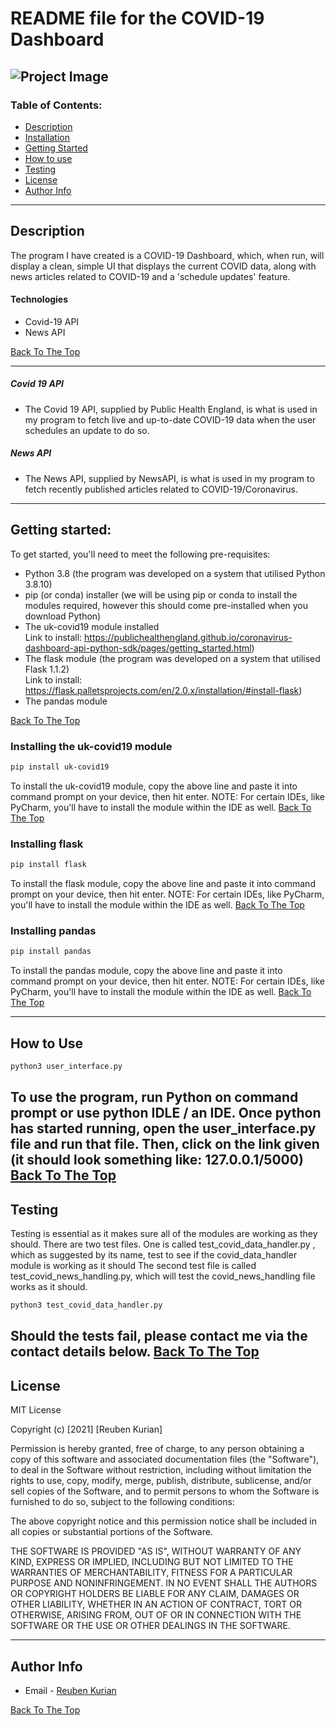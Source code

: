 # README file for the COVID-19 Dashboard


![Project Image](https://phil.cdc.gov//PHIL_Images/23311/23311_lores.jpg)
---

### Table of Contents:

- [Description](#description)
- [Installation](#references)
- [Getting Started](#getting-started)
- [How to use](#how-to-use)
- [Testing](#testing)
- [License](#license)
- [Author Info](#author-info)

---

## Description

The program I have created is a COVID-19 Dashboard, which, when run, will display a clean, simple UI
that displays the current COVID data, along with news articles related to COVID-19 and a 'schedule updates' feature.


#### Technologies

- Covid-19 API
- News API

[Back To The Top](#)

---

##### Covid 19 API
- The Covid 19 API, supplied by Public Health England, is what is used in my program to fetch live and up-to-date COVID-19 data when the user schedules an update to do so.


##### News API
- The News API, supplied by NewsAPI, is what is used in my program to fetch recently published articles related to COVID-19/Coronavirus.

---

## Getting started:

To get started, you'll need to meet the following pre-requisites:
- Python 3.8 (the program was developed on a system that utilised Python 3.8.10)
- pip (or conda) installer (we will be using pip or conda to install the modules required, however this should come pre-installed when you download Python)
- The uk-covid19 module installed \
Link to install: https://publichealthengland.github.io/coronavirus-dashboard-api-python-sdk/pages/getting_started.html)
- The flask module (the program was developed on a system that utilised Flask 1.1.2) \
Link to install: https://flask.palletsprojects.com/en/2.0.x/installation/#install-flask)
- The pandas module

[Back To The Top](#)

### Installing the uk-covid19 module
```html
pip install uk-covid19
```
To install the uk-covid19 module, copy the above line and paste it into command prompt on your device, then hit enter.
NOTE: For certain IDEs, like PyCharm, you'll have to install the module within the IDE as well.
[Back To The Top](#)


### Installing flask
```html
pip install flask
```
To install the flask module, copy the above line and paste it into command prompt on your device, then hit enter.
NOTE: For certain IDEs, like PyCharm, you'll have to install the module within the IDE as well.
[Back To The Top](#)

### Installing pandas
```html
pip install pandas
```
To install the pandas module, copy the above line and paste it into command prompt on your device, then hit enter.
NOTE: For certain IDEs, like PyCharm, you'll have to install the module within the IDE as well.
[Back To The Top](#)

---

## How to Use
```html
python3 user_interface.py
```
To use the program, run Python on command prompt or use python IDLE / an IDE.
Once python has started running, open the user_interface.py file and run that file.
Then, click on the link given (it should look something like: 127.0.0.1/5000) \
[Back To The Top](#)
---
## Testing
Testing is essential as it makes sure all of the modules are working as they should.
There are two test files. One is called test_covid_data_handler.py , which as suggested by its name, test to see if the covid_data_handler module is working as it should
The second test file is called test_covid_news_handling.py, which will test the covid_news_handling file works as it should.

```html
python3 test_covid_data_handler.py
```

Should the tests fail, please contact me via the contact details below.
[Back To The Top](#)
---
## License

MIT License

Copyright (c) [2021] [Reuben Kurian]

Permission is hereby granted, free of charge, to any person obtaining a copy
of this software and associated documentation files (the "Software"), to deal
in the Software without restriction, including without limitation the rights
to use, copy, modify, merge, publish, distribute, sublicense, and/or sell
copies of the Software, and to permit persons to whom the Software is
furnished to do so, subject to the following conditions:

The above copyright notice and this permission notice shall be included in all
copies or substantial portions of the Software.

THE SOFTWARE IS PROVIDED "AS IS", WITHOUT WARRANTY OF ANY KIND, EXPRESS OR
IMPLIED, INCLUDING BUT NOT LIMITED TO THE WARRANTIES OF MERCHANTABILITY,
FITNESS FOR A PARTICULAR PURPOSE AND NONINFRINGEMENT. IN NO EVENT SHALL THE
AUTHORS OR COPYRIGHT HOLDERS BE LIABLE FOR ANY CLAIM, DAMAGES OR OTHER
LIABILITY, WHETHER IN AN ACTION OF CONTRACT, TORT OR OTHERWISE, ARISING FROM,
OUT OF OR IN CONNECTION WITH THE SOFTWARE OR THE USE OR OTHER DEALINGS IN THE
SOFTWARE.

---
## Author Info

- Email - [Reuben Kurian](rk509@exeter.ac.uk)

[Back To The Top](#)

